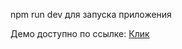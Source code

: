 npm run dev для запуска приложения  

Демо доступно по ссылке: [Клик](https://kapibaras-test.vercel.app)